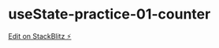 # useState-practice-01-counter

[Edit on StackBlitz ⚡️](https://stackblitz.com/edit/stackblitz-starters-u9le68)